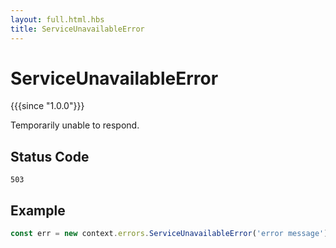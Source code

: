 ```yaml
---
layout: full.html.hbs
title: ServiceUnavailableError
---
```


# ServiceUnavailableError

{{{since "1.0.0"}}}

Temporarily unable to respond.

## Status Code

`503`

## Example

```js
const err = new context.errors.ServiceUnavailableError('error message');
```
